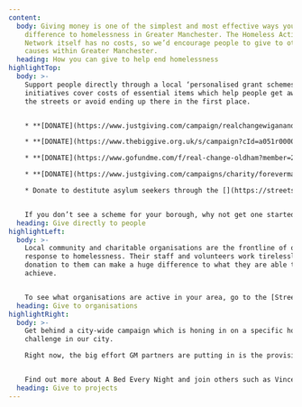 ```yaml
---
content:
  body: Giving money is one of the simplest and most effective ways you can make a
    difference to homelessness in Greater Manchester. The Homeless Action
    Network itself has no costs, so we’d encourage people to give to other
    causes within Greater Manchester.
  heading: How you can give to help end homelessness
highlightTop:
  body: >-
    Support people directly through a local ‘personalised grant schemes’. These
    initiatives cover costs of essential items which help people get away from
    the streets or avoid ending up there in the first place.


    * **[DONATE](https://www.justgiving.com/campaign/realchangewiganandleigh)** to people who are homeless or at risk in Wigan & Leigh, through the [Real Change Wigan & Leigh](www.realchangewiganandleigh.co.uk) campaign

    * **[DONATE](https://www.thebiggive.org.uk/s/campaign?cId=a051r00001LjKtPAAV)** to people  in Rochdale through [Real Change Rochdale](www.realchangerochdale.co.uk)

    * **[DONATE](https://www.gofundme.com/f/real-change-oldham?member=2251952)** to people in Oldham through [Real Change Oldham](www.realchangeoldham.co.uk)

    * **[DONATE](https://www.justgiving.com/campaigns/charity/forevermanchester/bigchangemcr)** to people in Manchester through [Big Change Mcr](http://bigchangemcr.co.uk/)   

    * Donate to destitute asylum seekers through the [](https://streetsupport.net/manchester/migrant-destitution-fund/)[Migrant Destitution Fund](localgiving.org/charity/macc/project/migrantfundGM/)


    If you don’t see a scheme for your borough, why not get one started? A toolkit for setting up ‘Real Change’ developed by partners Riverside Housing Group is from the [Street Support](https://news.streetsupport.net/tag/real-change/) and [Homeless Link](https://www.homeless.org.uk/real-change-toolkit) websites.
  heading: Give directly to people
highlightLeft:
  body: >-
    Local community and charitable organisations are the frontline of our
    response to homelessness. Their staff and volunteers work tirelessly, and a
    donation to them can make a huge difference to what they are able to
    achieve.


    To see what organisations are active in your area, go to the [Street Support website](https://streetsupport.net).
  heading: Give to organisations
highlightRight:
  body: >-
    Get behind a city-wide campaign which is honing in on a specific homeless
    challenge in our city.

    Right now, the big effort GM partners are putting in is the provision of emergency night shelters as a first step off the streets (and so no one sleeps out in the cold).


    Find out more about A Bed Every Night and join others such as Vincent Kompany and the Mayor of Greater Manchester by donating [here](https://bedeverynight.co.uk/).
  heading: Give to projects
---
```

